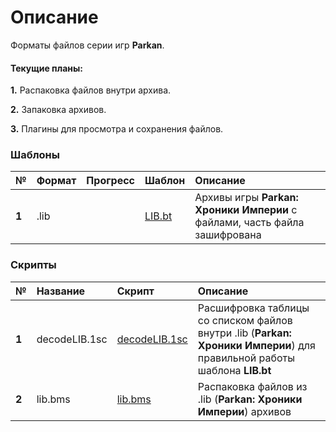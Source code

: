 # Описание
Форматы файлов серии игр **Parkan**.

#### Текущие планы:

**1.** Распаковка файлов внутри архива.

**2.** Запаковка архивов.

**3.** Плагины для просмотра и сохранения файлов.

### Шаблоны
| № | Формат | Прогресс  | Шаблон |  Описание   |
| :-- | :------- | :-- | :-- | :-- |
|  **1**  |  .lib  |  | [LIB.bt](https://github.com/AlexKimov/parkan-file-formats/blob/master/formats/LIB.bt)  | Архивы игры **Parkan: Хроники Империи** с файлами, часть файла зашифрована |

### Скрипты
| № | Название  | Скрипт |  Описание   |
| :-- | :------- | :-- | :-- | 
|  **1**  |  decodeLIB.1sc  |  [decodeLIB.1sc](https://github.com/AlexKimov/parkan-file-formats/blob/master/scripts/decodeLIB.1sc)  | Расшифровка таблицы со списком файлов внутри .lib (**Parkan: Хроники Империи**) для правильной работы шаблона **LIB.bt** |
|  **2**  |  lib.bms  |  [lib.bms](https://github.com/AlexKimov/parkan-file-formats/blob/master/scripts/lib.bms)  | Распаковка файлов из .lib (**Parkan: Хроники Империи**) архивов |
